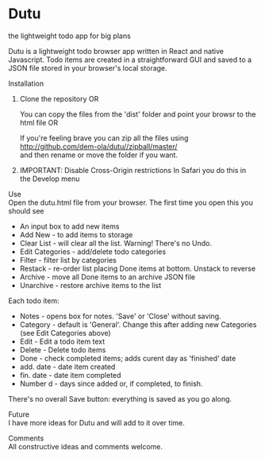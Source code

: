 # Dutu
the lightweight todo app for big plans

Dutu is a lightweight todo browser app written in React and native Javascript. Todo items are created in a straightforward GUI and saved to a JSON file stored in your browser's local storage.

Installation
1. Clone the repository OR

    You can copy the files from the 'dist' folder and point your browsr to the html file  OR 
    
    If you're feeling brave you can zip all the files using\
    http://github.com/dem-ola/dutu//zipball/master/  
    and then rename or move the folder if you want.


2. IMPORTANT: Disable Cross-Origin restrictions
   In Safari you do this in the Develop menu

Use\
Open the dutu.html file from your browser. The first time you open this you should see

   - An input box to add new items
   - Add New            - to add items to storage
   - Clear List         - will clear all the list. Warning! There's no Undo.
   - Edit Categories    - add/delete todo categories
   - Filter             - filter list by categories
   - Restack            - re-order list placing Done items at bottom. Unstack to reverse
   - Archive            - move all Done items to an archive JSON file
   - Unarchive          - restore archive items to the list

Each todo item:
   - Notes              - opens box for notes. 'Save' or 'Close' without saving.
   - Category           - default is 'General'. Change this after adding new Categories (see Edit Categories above)
   - Edit               - Edit a todo item text
   - Delete             - Delete todo items
   - Done               - check completed items; adds curent day as 'finished' date
   - add. date          - date item created
   - fin. date          - date item completed
   - Number d           - days since added or, if completed, to finish. 

There's no overall Save button: everything is saved as you go along.

Future\
I have more ideas for Dutu and will add to it over time.

Comments\
All constructive ideas and comments welcome.
